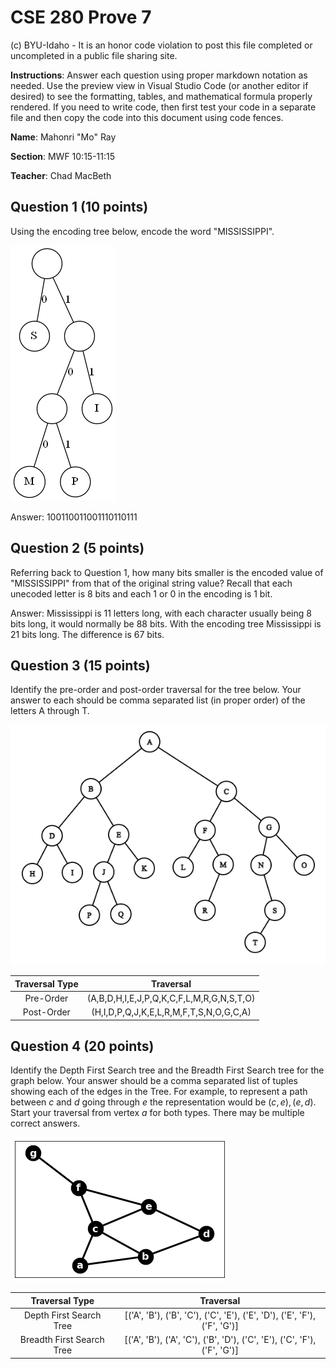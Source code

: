# CSE 280 Prove 7

(c) BYU-Idaho - It is an honor code violation to post this
file completed or uncompleted in a public file sharing site.

**Instructions**: Answer each question using proper markdown notation as needed.  Use the preview view in Visual Studio Code (or another editor if desired) to see the formatting, tables, and mathematical formula properly rendered.  If you need to write code, then first test your code in a separate file and then copy the code into this document using code fences. 

**Name**: Mahonri "Mo" Ray

**Section**: MWF 10:15-11:15

**Teacher**: Chad MacBeth

## Question 1 (10 points)

Using the encoding tree below, encode the word "MISSISSIPPI".

![](prove07_graph1.png)

Answer: 100110011001110110111

## Question 2 (5 points)

Referring back to Question 1, how many bits smaller is the encoded value of "MISSISSIPPI" from that of the original string value?  Recall that each unecoded letter is 8 bits and each 1 or 0 in the encoding is 1 bit.

Answer: Mississippi is 11 letters long, with each character usually being 8 bits long, it would normally be 88 bits. With the encoding tree Mississippi is 21 bits long. The difference is 67 bits.

## Question 3 (15 points)

Identify the pre-order and post-order traversal for the tree below.  Your answer to each should be comma separated list (in proper order) of the letters A through T.

![](prove07_graph2.png)

|Traversal Type|Traversal|
|:-:|:-:|
|Pre-Order|(A,B,D,H,I,E,J,P,Q,K,C,F,L,M,R,G,N,S,T,O)|
|Post-Order|(H,I,D,P,Q,J,K,E,L,R,M,F,T,S,N,O,G,C,A)|

## Question 4 (20 points)

Identify the Depth First Search tree and the Breadth First Search tree for the graph below.  Your answer should be a comma separated list of tuples showing each of the edges in the Tree.  For example, to represent a path between $c$ and $d$ going through $e$ the representation would be $(c,e), (e,d)$.  Start your traversal from vertex $a$ for both types.  There may be multiple correct answers.

![](prove07_graph3.png)

|Traversal Type|Traversal|
|:-:|:-:|
|Depth First Search Tree|[('A', 'B'), ('B', 'C'), ('C', 'E'), ('E', 'D'), ('E', 'F'), ('F', 'G')]|
|Breadth First Search Tree|[('A', 'B'), ('A', 'C'), ('B', 'D'), ('C', 'E'), ('C', 'F'), ('F', 'G')]|




